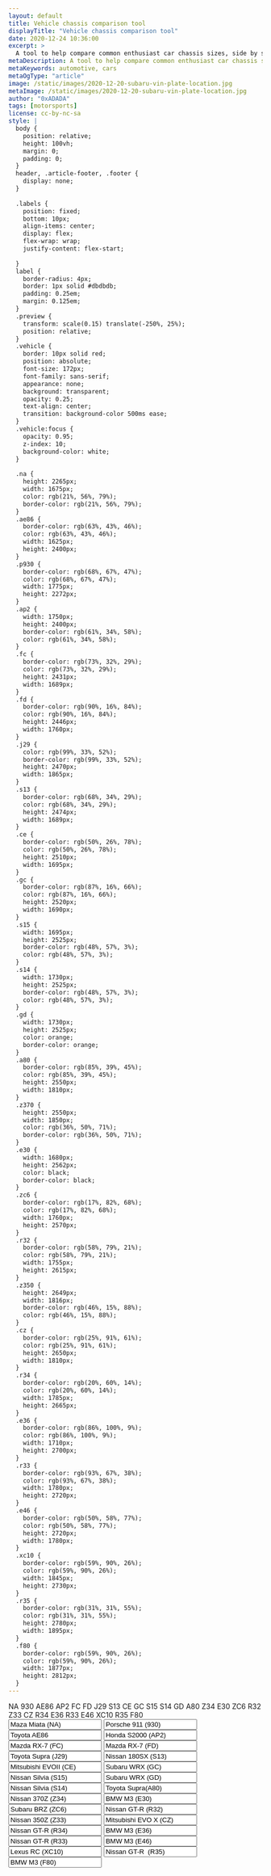 ```yaml
---
layout: default
title: Vehicle chassis comparison tool
displayTitle: "Vehicle chassis comparison tool"
date: 2020-12-24 10:36:00
excerpt: > 
  A tool to help compare common enthusiast car chassis sizes, side by side
metaDescription: A tool to help compare common enthusiast car chassis sizes, side by side
metaKeywords: automotive, cars
metaOgType: "article"
image: /static/images/2020-12-20-subaru-vin-plate-location.jpg
metaImage: /static/images/2020-12-20-subaru-vin-plate-location.jpg
author: "0xADADA"
tags: [motorsports]
license: cc-by-nc-sa
style: |
  body {
    position: relative;
    height: 100vh;
    margin: 0;
    padding: 0;
  }
  header, .article-footer, .footer {
    display: none;
  }
  
  .labels {
    position: fixed;
    bottom: 10px;
    align-items: center;
    display: flex;
    flex-wrap: wrap;
    justify-content: flex-start;
    
  }
  label {
    border-radius: 4px;
    border: 1px solid #dbdbdb;
    padding: 0.25em;
    margin: 0.125em;
  }
  .preview {
    transform: scale(0.15) translate(-250%, 25%); 
    position: relative;
  }
  .vehicle {
    border: 10px solid red;
    position: absolute;
    font-size: 172px;
    font-family: sans-serif;
    appearance: none;
    background: transparent;
    opacity: 0.25;
    text-align: center;
    transition: background-color 500ms ease;
  }
  .vehicle:focus {
    opacity: 0.95;
    z-index: 10;
    background-color: white;
  }
  
  .na {
    height: 2265px;
    width: 1675px;
    color: rgb(21%, 56%, 79%);
    border-color: rgb(21%, 56%, 79%);
  }
  .ae86 {
    border-color: rgb(63%, 43%, 46%);
    color: rgb(63%, 43%, 46%);
    width: 1625px;
    height: 2400px;
  }
  .p930 {
    border-color: rgb(68%, 67%, 47%);
    color: rgb(68%, 67%, 47%);
    width: 1775px;
    height: 2272px;
  }
  .ap2 {
    width: 1750px;
    height: 2400px;
    border-color: rgb(61%, 34%, 58%);
    color: rgb(61%, 34%, 58%);
  }
  .fc {
    border-color: rgb(73%, 32%, 29%);
    color: rgb(73%, 32%, 29%);
    height: 2431px;
    width: 1689px;
  }
  .fd {
    border-color: rgb(90%, 16%, 84%);
    color: rgb(90%, 16%, 84%);
    height: 2446px;
    width: 1760px;
  }
  .j29 {
    color: rgb(99%, 33%, 52%);
    border-color: rgb(99%, 33%, 52%);
    height: 2470px;
    width: 1865px;
  }
  .s13 {
    border-color: rgb(68%, 34%, 29%); 
    color: rgb(68%, 34%, 29%);
    height: 2474px;
    width: 1689px;
  }
  .ce {
    border-color: rgb(50%, 26%, 78%);
    color: rgb(50%, 26%, 78%); 
    height: 2510px;
    width: 1695px;
  }
  .gc {
    border-color: rgb(87%, 16%, 66%);
    color: rgb(87%, 16%, 66%); 
    height: 2520px;
    width: 1690px;
  }
  .s15 {
    width: 1695px;
    height: 2525px;
    border-color: rgb(48%, 57%, 3%);
    color: rgb(48%, 57%, 3%);
  }
  .s14 {
    width: 1730px;
    height: 2525px;
    border-color: rgb(48%, 57%, 3%);
    color: rgb(48%, 57%, 3%);
  }
  .gd {
    width: 1730px;
    height: 2525px;
    color: orange;
    border-color: orange;
  }
  .a80 {
    border-color: rgb(85%, 39%, 45%);
    color: rgb(85%, 39%, 45%);
    height: 2550px;
    width: 1810px;
  }
  .z370 {
    height: 2550px;
    width: 1850px;
    color: rgb(36%, 50%, 71%);
    border-color: rgb(36%, 50%, 71%);
  }
  .e30 {
    width: 1680px;
    height: 2562px;
    color: black;
    border-color: black;
  }
  .zc6 {
    border-color: rgb(17%, 82%, 68%);
    color: rgb(17%, 82%, 68%);
    width: 1760px;
    height: 2570px;
  }
  .r32 {
    border-color: rgb(58%, 79%, 21%);
    color: rgb(58%, 79%, 21%);
    width: 1755px;
    height: 2615px;
  }
  .z350 {
    height: 2649px;
    width: 1816px;
    border-color: rgb(46%, 15%, 88%);
    color: rgb(46%, 15%, 88%);
  }
  .cz {
    border-color: rgb(25%, 91%, 61%);
    color: rgb(25%, 91%, 61%);
    height: 2650px;
    width: 1810px;
  }
  .r34 {
    border-color: rgb(20%, 60%, 14%);
    color: rgb(20%, 60%, 14%);
    width: 1785px;
    height: 2665px;
  }
  .e36 {
    border-color: rgb(86%, 100%, 9%);
    color: rgb(86%, 100%, 9%);
    width: 1710px;
    height: 2700px;
  }
  .r33 {
    border-color: rgb(93%, 67%, 38%);
    color: rgb(93%, 67%, 38%);
    width: 1780px;
    height: 2720px;
  }
  .e46 {
    border-color: rgb(50%, 58%, 77%);
    color: rgb(50%, 58%, 77%);
    height: 2720px;
    width: 1780px;
  }
  .xc10 {
    border-color: rgb(59%, 90%, 26%);
    color: rgb(59%, 90%, 26%);
    width: 1845px;
    height: 2730px;
  }
  .r35 {
    border-color: rgb(31%, 31%, 55%);
    color: rgb(31%, 31%, 55%);
    height: 2780px;
    width: 1895px;
  }
  .f80 {
    border-color: rgb(59%, 90%, 26%);
    color: rgb(59%, 90%, 26%);
    width: 1877px;
    height: 2812px;
  }
---
```



<div class="labels">
  <label for="na">NA</label>
  <label for="p930">930</label>
  <label for="ae86">AE86</label>  
  <label for="ap2">AP2</label>
  <label for="fc">FC</label>
  <label for="fd">FD</label>
  <label for="j29">J29</label>
  <label for="s13">S13</label>
  <label for="ce">CE</label>
  <label for="gc">GC</label>
  <label for="s15">S15</label>
  <label for="s14">S14</label>
  <label for="gd">GD</label>
  <label for="a80">A80</label>
  <label for="z34">Z34</label>
  <label for="e30">E30</label>
  <label for="zc6">ZC6</label>
  <label for="r32">R32</label>
  <label for="z350">Z33</label>
  <label for="cz">CZ</label>
  <label for="r34">R34</label>
  <label for="e36">E36</label>
  <label for="r33">R33</label>
  <label for="e46">E46</label>
  <label for="xc10">XC10</label>
  <label for="r35">R35</label>
  <label for="f80">F80</label>

</div>

<div class="preview">
  <input id="na" class="vehicle na" readonly value="Maza Miata (NA)">
  <input id="p930" class="vehicle p930" readonly value="Porsche 911 (930)">
  <input id="ae86" class="vehicle ae86" readonly value="Toyota AE86">
  <input id="ap2" class="vehicle ap2" readonly value="Honda S2000 (AP2)">
  <input id="fc" class="vehicle fc" readonly value="Mazda RX-7 (FC)">
  <input id="fd" class="vehicle fd" readonly value="Mazda RX-7 (FD)">
  <input id="j29" class="vehicle j29" readonly value="Toyota Supra (J29)">
  <input id="s13" class="vehicle s13" readonly value="Nissan 180SX (S13)">
  <input id="ce" class="vehicle ce" readonly value="Mitsubishi EVOII (CE)">
  <input id="gc" class="vehicle gc" readonly value="Subaru WRX (GC)">
  <input id="s15" class="vehicle s15" readonly value="Nissan Silvia (S15)">
  <input id="gd" class="vehicle gd" readonly value="Subaru WRX (GD)">
  <input id="s14" class="vehicle s14" readonly value="Nissan Silvia (S14)">
  <input id="a80" class="vehicle a80" readonly value="Toyota Supra(A80)">
  <input id="z34" class="vehicle z370" readonly value="Nissan 370Z (Z34)">
  <input id="e30" class="vehicle e30" readonly value="BMW M3 (E30)">
  <input id="zc6" class="vehicle zc6" readonly value="Subaru BRZ (ZC6)">
  <input id="r32" class="vehicle r32" readonly value="Nissan GT-R (R32)">
  <input id="z350" class="vehicle z350" readonly value="Nissan 350Z (Z33)">
  <input id="cz" class="vehicle cz" readonly value="Mitsubishi EVO X (CZ)">
  <input id="r34" class="vehicle r34" readonly value="Nissan GT-R (R34)">
  <input id="e36" class="vehicle e36" readonly value="BMW M3 (E36)">
  <input id="r33" class="vehicle r33" readonly value="Nissan GT-R (R33)">
  <input id="e46" class="vehicle e46" readonly value="BMW M3 (E46)">
  <input id="xc10" class="vehicle xc10" readonly value="Lexus RC (XC10)">
  <input id="r35" class="vehicle r35" readonly value="Nissan GT-R  (R35)">
  <input id="f80" class="vehicle f80" readonly value="BMW M3 (F80)">
</div>
